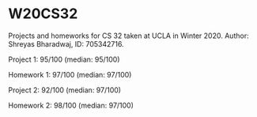 # W20CS32

Projects and homeworks for CS 32 taken at UCLA in Winter 2020. Author: Shreyas Bharadwaj, ID: 705342716.

Project 1: 95/100 (median: 95/100)

Homework 1: 97/100 (median: 97/100)

Project 2: 92/100 (median: 97/100)

Homework 2: 98/100 (median: 97/100)
